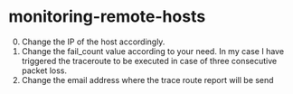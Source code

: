 # monitoring-remote-hosts
00. Change the IP of the host accordingly.
01. Change the fail_count value according to your need. In my case I have triggered the traceroute to be executed in case of three consecutive packet loss.
02. Change the email address where the trace route report will be send

